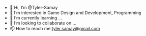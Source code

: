 - 👋 Hi, I’m @Tyler-Samay
- 👀 I’m interested in Game Design and Development, Programming
- 🌱 I’m currently learning ...
- 💞️ I’m looking to collaborate on ...
- 📫 How to reach me tyler.samay@gmail.com

<!---
Tyler-Samay/Tyler-Samay is a ✨ special ✨ repository because its `README.md` (this file) appears on your GitHub profile.
You can click the Preview link to take a look at your changes.
--->
